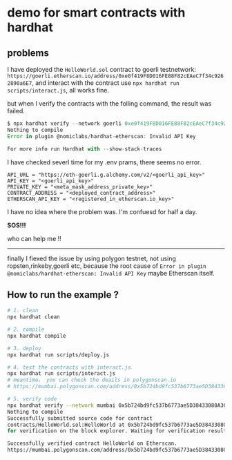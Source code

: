 # demo for smart contracts with hardhat

## problems

I have deployed the `HelloWorld.sol` contract to goerli testnetwork: `https://goerli.etherscan.io/address/0xe0f419F8D016FE88F82cEAeC7f34c9262890a6E7`, and interact with the contract use `npx hardhat run scripts/interact.js`, all works fine.

but when I verify the contracts with the folling command, the result was failed.

```js
$ npx hardhat verify --network goerli 0xe0f419F8D016FE88F82cEAeC7f34c9262890a6E7 'Hello World!'
Nothing to compile
Error in plugin @nomiclabs/hardhat-etherscan: Invalid API Key

For more info run Hardhat with --show-stack-traces
```

I have checked severl time for my .env prams, there seems no error. 

```env
API_URL = "https://eth-goerli.g.alchemy.com/v2/<goerli_api_key>"
API_KEY = "<goerli_api_key>"
PRIVATE_KEY = "<meta_mask_address_private_key>"
CONTRACT_ADDRESS = "<deployed_contract_address>"
ETHERSCAN_API_KEY = "<registered_in_etherscan.io_key>"
```

I have no idea where the problem was. I'm confuesd for half a day. 

**SOS!!!**

who can help me !!

---

finally I fiexed the issue by using polygon testnet, not using ropsten,rinkeby,goerli etc, because the root cause of `Error in plugin @nomiclabs/hardhat-etherscan: Invalid API Key` maybe Etherscan itself.

## How to run the example ?

```bash
# 1. clean
npx hardhat clean

# 2. compile
npx hardhat compile

# 3. deploy
npx hardhat run scripts/deploy.js

# 4. test the contracts with interact.js
npx hardhat run scripts/interact.js
# meantime， you can check the deails in polygonscan.io
# https://mumbai.polygonscan.com/address/0x5b724bd9fc537b6773ae5D38433080A30C65b7bD

# 5. verify code
npx hardhat verify --network mumbai 0x5b724bd9fc537b6773ae5D38433080A30C65b7bD 'Hello World!'
Nothing to compile
Successfully submitted source code for contract
contracts/HelloWorld.sol:HelloWorld at 0x5b724bd9fc537b6773ae5D38433080A30C65b7bD
for verification on the block explorer. Waiting for verification result...

Successfully verified contract HelloWorld on Etherscan.
https://mumbai.polygonscan.com/address/0x5b724bd9fc537b6773ae5D38433080A30C65b7bD#code
```